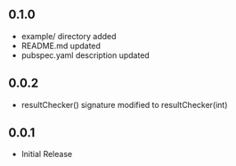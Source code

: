 ## 0.1.0

* example/ directory added
* README.md updated
* pubspec.yaml description updated

## 0.0.2

* resultChecker() signature modified to resultChecker(int)

## 0.0.1

* Initial Release